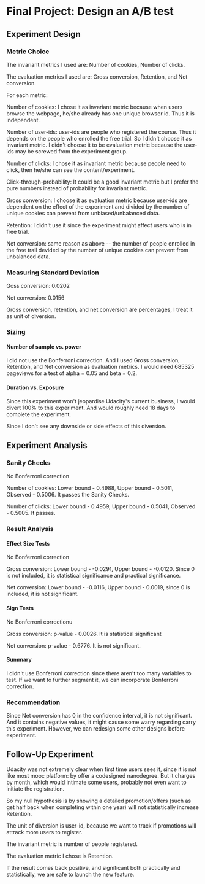 # Final Project: Design an A/B test

## Experiment Design

### Metric Choice
The invariant metrics I used are: Number of cookies, Number of clicks.

The evaluation metrics I used are: Gross conversion, Retention, and Net conversion.

For each metric:

Number of cookies: I chose it as invariant metric because when users browse the webpage, he/she already has one unique browser id. Thus it is independent.

Number of user-ids: user-ids are people who registered the course. Thus it depends on the people who enrolled the free trial. So I didn't choose it as invariant metric.
I didn't choose it to be evaluation metric because the user-ids may be screwed from the experiment group.

Number of clicks: I chose it as invariant metric because people need to click, then he/she can see the content/experiment.

Click-through-probability: It could be a good invariant metric but I prefer the pure numbers instead of probability for invariant metric.

Gross conversion: I choose it as evaluation metric because user-ids are dependent on the effect of the experiment and divided by the number of unique cookies can prevent from unbiased/unbalanced data.

Retention: I didn't use it since the experiment might affect users who is in free trial.

Net conversion: same reason as above -- the number of people enrolled in the free trail devided by the number of unique cookies can prevent from unbalanced data.


### Measuring Standard Deviation
Goss conversion: 0.0202

Net conversion: 0.0156

Gross conversion, retention, and net conversion are percentages, I treat it as unit of diversion. 

### Sizing
#### Number of sample vs. power

I did not use the Bonferroni correction. And I used Gross conversion, Retention, and Net conversion as evaluation metrics.
I would need 685325 pageviews for a test of alpha = 0.05 and beta = 0.2.

#### Duration vs. Exposure

Since this experiment won't jeopardise Udacity's current business, I would divert 100% to this experiment. And would roughly need 18 days to complete the experiment.

Since I don't see any downside or side effects of this diversion.

## Experiment Analysis
### Sanity Checks

No Bonferroni correction

Number of cookies: Lower bound - 0.4988, Upper bound - 0.5011, Observed - 0.5006. It passes the Sanity Checks.

Number of clicks: Lower bound - 0.4959, Upper bound - 0.5041, Observed - 0.5005. It passes.

### Result Analysis
#### Effect Size Tests

No Bonferroni correction

Gross conversion: Lower bound - -0.0291, Upper bound - -0.0120. Since 0 is not included, it is statistical significance and practical significance.

Net conversion: Lower bound - -0.0116, Upper bound - 0.0019, since 0 is included, it is not significant.

#### Sign Tests

No Bonferroni correctionu

Gross conversion: p-value - 0.0026. It is statistical significant 

Net conversion: p-value - 0.6776. It is not significant.

#### Summary

I didn't use Bonferroni correction since there aren't too many variables to test. If we want to further segment it, we can incorporate Bonferroni correction.

### Recommendation

Since Net conversion has 0 in the confidence interval, it is not significant. And it contains negative values, it might cause some warry regarding carry this experiment. However, we can redesign some other designs before experiment.

## Follow-Up Experiment

Udacity was not extremely clear when first time users sees it, since it is not like most mooc platform: by offer a codesigned nanodegree. But it charges by month, which would intimate some users, probably not even want to initiate the registration.

So my null hypothesis is by showing a detailed promotion/offers (such as get half back when completing within one year) will not statistically increase Retention.

The unit of diversion is user-id, because we want to track if promotions will attrack more users to register.

The invariant metric is number of people registered.

The evaluation metric I chose is Retention.

If the result comes back positive, and significant both practically and statistically, we are safe to launch the new feature.



